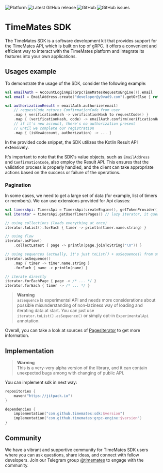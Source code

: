 ![Platform](https://img.shields.io/badge/platform-jvm-yellow)
![Latest GitHub release](https://img.shields.io/github/v/release/timemates/sdk?include_prereleases)
![GitHub](https://img.shields.io/github/license/timemates/sdk)
![GitHub issues](https://img.shields.io/github/issues/timemates/sdk)
# TimeMates SDK
The TimeMates SDK is a software development kit that provides support for the TimeMates API,
which is built on top of gRPC. It offers a convenient and efficient way to interact with the TimeMates 
platform and integrate its features into your own applications.

## Usages example
To demonstrate the usage of the SDK, consider the following example:
```kotlin
val emailAuth = AccountLoginApi(GrpcTimeMatesRequestsEngine()).email
val email = EmailAddress.create("developer@y9vad9.com").getOrElse { return }

val authorizationResult = emailAuth.authorize(email)
    // requestCode returns ConfirmationCode from user
    .map { verificationHash -> verificationHash to requestCode() }
    .map { (verificationHash, code) -> emailAuth.confirm(verificationHash, verificationHash) }
    // if it's new account, there's no authorization present
    // until we complete our registration
    .map { (isNewAccount, authorization) -> ... }
```
In the provided code snippet, the SDK utilizes the Kotlin Result API extensively.

It's important to note that the SDK's value objects, such as `EmailAddress`
and `ConfirmationCode`, also employ the Result API. 
This ensures that the validation process is properly handled, and the client can take appropriate actions based on 
the success or failure of the operations.

### Pagination
In some cases, we need to get a large set of data (for example, list of timers or members). We can use extensions provided for Api classes:
```kotlin
val timersApi: TimersApi = TimersApi(createEngine(), getTokenProvider())
val iterator = timersApi.getUserTimersPages() // lazy iterator, it queries server only on `next()`

// using collections (loads everything at once)
iterator.toList().forEach { timer -> println(timer.name.string) }

// using flow
iterator.asFlow()
    .collectLatest { page -> println(page.joinToString("\n")) }

// using sequences (actually, it's just toList() + asSequence() from stdlib)
iterator.asSequence()
    .map { timer -> timer.name.string }
    .forEach { name -> println(name) }

// iterate directly
iterator.forEachPage { page -> /* ... */ }
iterator.forEach { timer -> /* ... */ }
```
> **Warning** <br>
> `asSequence` is experimental API and needs more considerations about possible misunderstanding of non-laziness way of loading and iterating data at start. You can just use `iterator.toList().asSequence()` or simply opt-in `ExperimentalApi` annotation.

Overall, you can take a look at sources of [PagesIterator](/sdk/src/commonMain/kotlin/io/timemates/sdk/common/pagination/PagesIterator.kt) to get more information.

## Implementation
> **Warning** <br>
> This is a very-very alpha version of the library, and it can contain unexpected bugs among with
> changing of public API.

You can implement sdk in next way:
```kotlin
repositories {
    maven("https://jitpack.io")
}

dependencies {
    implementation("com.github.timemates:sdk:$version")
    implementation("com.github.timemates:grpc-engine:$version")
}
```

## Community
We have a vibrant and supportive community for TimeMates SDK users where 
you can ask questions, share ideas, and connect with fellow developers. Join our Telegram group
[@timemates](https://t.me/timemates) to engage with the community.
